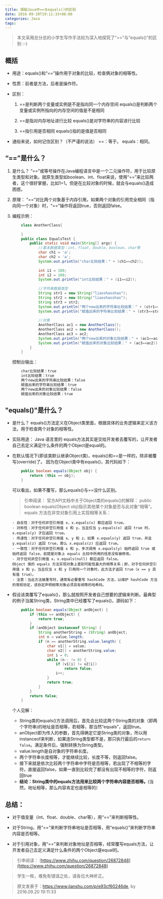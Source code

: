 ```yaml
---
title: 探秘Java中==与equals()的区别
date: 2016-09-20T19:11:33+08:00
categories: Java
tags:
---
```


>本文采用总分总的小学生写作手法较为深入地探究了“==”与“equals()”的区别 :-)

## 概括
- 用途：equals()和“==”操作用于对象的比较，检查俩对象的相等性。

- 性质：前者是方法，后者是操作符。

- 区别：
    1. ==是判断两个变量或实例是不是指向同一个内存空间 
    equals()是判断两个变量或实例所指向的内存空间的值是不是相同 

    2. ==是指对内存地址进行比较 
    equals()是对字符串的内容进行比较

    3. ==指引用是否相同 
    equals()指的是值是否相同

- 通俗来说，如何记住区别？（不严谨的说法）
    ==：等于。
    equals：相同。

## “==”是什么？
1. 是什么？
    “==”或等号操作在Java编程语言中是一个二元操作符，用于比较原生类型和对象。就原生类型如boolean、int、float来说，使用“==”来比较两者，这个很好掌握，比如1=1。但是在比较对象的时候，就会与equals()造成困惑。

2. 原理：
    “==”对比两个对象基于内存引用，如果两个对象的引用完全相同（指向同一个对象）时，“==”操作将返回true，否则返回false。

3. 编程示例：

    ```java
        class AnotherClass{
            
        }
        public class EqualsTest {
            public static void main(String[] args) {
                //基本数据类型：int、float、double、boolean、char等 
                char ch1 = 'a';
                char ch2 = 'a';
                System.out.println("char比较结果：" + (ch1==ch2));
                
                int i1 = 100;
                int i2 = 100;
                System.out.println("int比较结果：" + (i1==i2));
                
                //字符串数据类型
                String str1 = new String("liaoshaoshao");
                String str2 = new String("liaoshaoshao");
                String str3 = str2;
                System.out.println("两个new出来的字符串比较结果：" + (str1==str2));
                System.out.println("赋值出来的字符串比较结果：" + (str3==str2));
                
                //对象
                AnotherClass ac1 = new AnotherClass();
                AnotherClass ac2 = new AnotherClass();
                AnotherClass ac3 = ac2;
                System.out.println("两个new出来的对象比较结果：" + (ac1==ac2));
                System.out.println("赋值出来的对象比较结果：" + (ac3==ac2));
            }
        }
    ```

    控制台输出：    

    ```bash
        char比较结果：true
        int比较结果：true
        两个new出来的字符串比较结果：false
        赋值出来的字符串比较结果：true
        两个new出来的对象比较结果：false
        赋值出来的对象比较结果：true
    ```
    
## "equals()"是什么？
- 是什么？
    equals()方法定义在Object类里面，根据具体的业务逻辑来定义该方法，用于检查两个对象的相等性。

- 实际用途：
    Java 语言里的 equals方法其实是交给开发者去覆写的，让开发者自己去定义满足什么条件的两个Object是equal的。

- 在默认情况下(即该类默认继承Object类)，equals()和==是一样的，除非被覆写(override)了。
    因为在Object类中有equals()，其代码如下：
    
    ```java
        public boolean equals(Object obj) {
            return (this == obj);
        }
    
    ```
    可以看出，如果不覆写，那么equals()与==没什么区别。
    >引申阅读：
    官方API文档中关于Object类的equals()的解释：
    public boolean equals(Object obj)指示其他某个对象是否与此对象“相等”。 
    equals 方法在非空对象引用上实现相等关系： 

      - 自反性：对于任何非空引用值 x，x.equals(x) 都应返回 true。 
      - 对称性：对于任何非空引用值 x 和 y，当且仅当 y.equals(x) 返回 true 时，x.equals(y) 才应返回 true。 
      - 传递性：对于任何非空引用值 x、y 和 z，如果 x.equals(y) 返回 true，并且 y.equals(z) 返回 true，那么 x.equals(z) 应返回 true。 
      - 一致性：对于任何非空引用值 x 和 y，多次调用 x.equals(y) 始终返回 true 或始终返回 false，前提是对象上 equals 比较中所用的信息没有被修改。 
      - 对于任何非空引用值 x，x.equals(null) 都应返回 false。 
      Object 类的 equals 方法实现对象上差别可能性最大的相等关系；即，对于任何非空引用值 x 和 y，当且仅当 x 和 y 引用同一个对象时，此方法才返回 true（x == y 具有值 true）。 
      - 注意：当此方法被重写时，通常有必要重写 hashCode 方法，以维护 hashCode 方法的常规协定，该协定声明相等对象必须具有相等的哈希码。 

- 假设该类覆写了equals()，那么就按照开发者自己想要的逻辑来判断。最典型的例子当属String类，String类中已经覆写了equals()，源码如下：

    ```java
        public boolean equals(Object anObject) {
            if (this == anObject) {
                return true;
            }
            if (anObject instanceof String) {
                String anotherString = (String) anObject;
                int n = value.length;
                if (n == anotherString.value.length) {
                    char v1[] = value;
                    char v2[] = anotherString.value;
                    int i = 0;
                    while (n-- != 0) {
                        if (v1[i] != v2[i])
                            return false;
                        i++;
                    }
                    return true;
                }
            }
            return false;
        }
    ```

    个人见解：
    - String类的equals()方法调用后，首先会比较这两个String类的对象（即两个字符串)的地址是否相等，若相等，那当然“equals”，返回true。
    - anObject即为传入的参数，首先得确定它是String类的对象，所以用instanceof来判断，如果连String类型都不是，那只执行最后的`return false`。满足条件后，强制转换为String类型。
    - value.length是自对象的字符串长度。
    - 两个字符串长度相等，才能继续比较，长度不等，则返回false。
    - 接下来就是依次比较两个字符串中字符是否相等，若出现了不相等的字符，直接返回false，如果一直到比较完了都没有出现不相等的字符，则返回true
    - **结论：String类中的equals方法用来比较两个字符串内容是否相等。**(当然，地址相等，那么内容肯定也是相等的）

## 总结：
- 对于值变量（int、float、double、char等），用“==”来判断相等性。

- 对于String，用“==”来判断字符串地址是否相等，用“equals()”来判断字符串内容是否相等。

- 对于引用对象，用“==”来判断对象地址是否相等，经常覆写equals方法，让开发者自己去定义满足什么条件的两个Object是equal的。

>引申阅读：
>[https://www.zhihu.com/question/26872848](https://www.zhihu.com/question/26872848)

>学生一枚，难免有错误之处，请各位大神斧正。

> 原文发表于：https://www.jianshu.com/p/e93cf60246de, by 2016.09.20 19:11:33